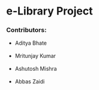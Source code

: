 <h1>e-Library Project</h1>

<h3>Contributors: </h3>
<ul>
<li>Aditya Bhate</li><br/>

<li>Mritunjay Kumar</li><br/>

<li>Ashutosh Mishra</li><br/>

<li>Abbas Zaidi</li><br/>
<u/>
